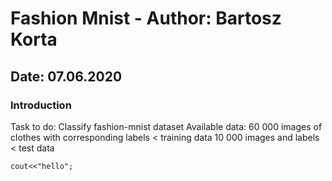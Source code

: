 # Fashion Mnist - Author: Bartosz Korta
## Date: 07.06.2020

### Introduction
Task to do: Classify fashion-mnist dataset 
Available data: 60 000 images of clothes with corresponding labels < training data
10 000 images and labels < test data

```
cout<<"hello";
```
